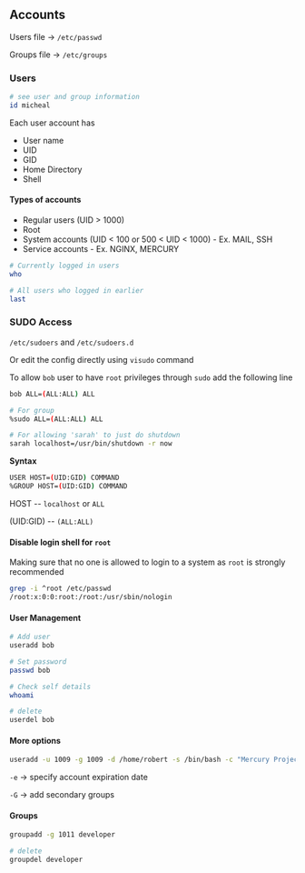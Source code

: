 ## Accounts

Users file -> `/etc/passwd`

Groups file -> `/etc/groups`

### Users

```bash
# see user and group information
id micheal
```

Each user account has

- User name
- UID
- GID
- Home Directory
- Shell

#### Types of accounts

- Regular users (UID > 1000)
- Root
- System accounts (UID < 100 or 500 < UID < 1000) - Ex. MAIL, SSH
- Service accounts - Ex. NGINX, MERCURY

```bash
# Currently logged in users
who

# All users who logged in earlier
last
```

### SUDO Access

`/etc/sudoers` and `/etc/sudoers.d`

Or edit the config directly using `visudo` command

To allow `bob` user to have `root` privileges through `sudo` add the following line

```bash
bob ALL=(ALL:ALL) ALL

# For group
%sudo ALL=(ALL:ALL) ALL

# For allowing 'sarah' to just do shutdown
sarah localhost=/usr/bin/shutdown -r now
```

**Syntax**

```bash
USER HOST=(UID:GID) COMMAND
%GROUP HOST=(UID:GID) COMMAND
```

HOST -- `localhost` or `ALL`

(UID:GID) -- `(ALL:ALL)`

#### Disable login shell for `root`

Making sure that no one is allowed to login to a system as `root` is strongly recommended

```bash
grep -i ^root /etc/passwd
/root:x:0:0:root:/root:/usr/sbin/nologin
```

#### User Management

```bash
# Add user
useradd bob

# Set password
passwd bob

# Check self details
whoami

# delete
userdel bob
```

#### More options

```bash
useradd -u 1009 -g 1009 -d /home/robert -s /bin/bash -c "Mercury Project Member" bob
```

`-e` -> specify account expiration date

`-G` -> add secondary groups

#### Groups

```bash
groupadd -g 1011 developer

# delete
groupdel developer
```

